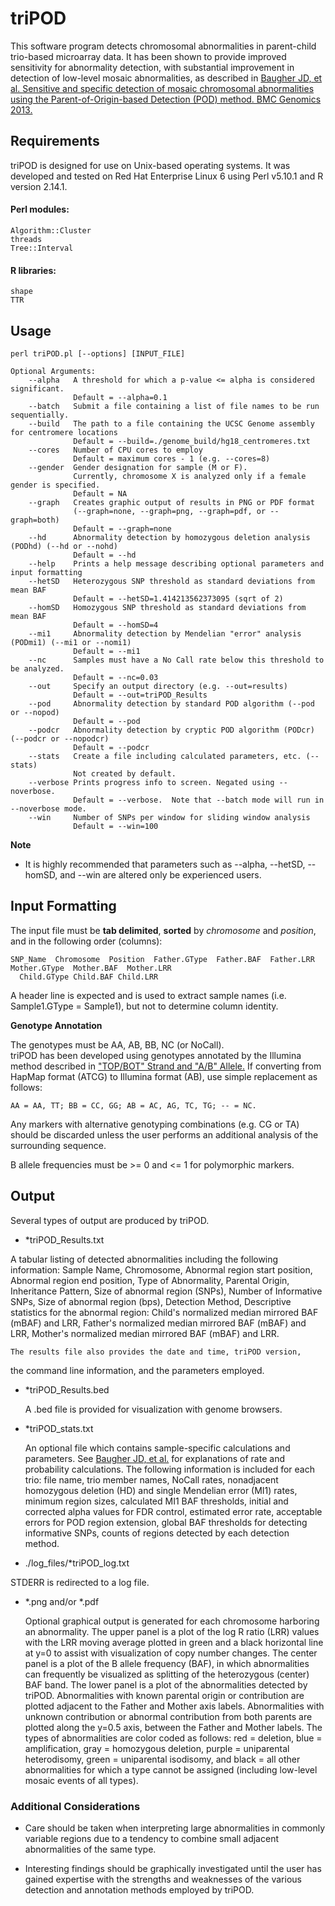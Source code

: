 triPOD
======

This software program detects chromosomal abnormalities in parent-child
trio-based microarray data. It has been shown to provide improved 
sensitivity for abnormality detection, with substantial improvement in 
detection of low-level mosaic abnormalities, as described in 
[Baugher JD, et al. Sensitive and specific detection of mosaic chromosomal abnormalities using the Parent-of-Origin-based Detection (POD) method. BMC Genomics 2013.](http://www.biomedcentral.com/1471-2164/14/367/)

## Requirements
triPOD is designed for use on Unix-based operating systems.  It was
developed and tested on Red Hat Enterprise Linux 6 using Perl v5.10.1
and R version 2.14.1.

#### Perl modules:
    Algorithm::Cluster
    threads
    Tree::Interval
#### R libraries:
    shape
    TTR

## Usage
    perl triPOD.pl [--options] [INPUT_FILE]

    Optional Arguments:
	    --alpha   A threshold for which a p-value <= alpha is considered significant.  
                  Default = --alpha=0.1
	    --batch   Submit a file containing a list of file names to be run sequentially.
    	--build   The path to a file containing the UCSC Genome assembly for centromere locations  			
                  Default = --build=./genome_build/hg18_centromeres.txt
	    --cores   Number of CPU cores to employ 
                  Default = maximum cores - 1 (e.g. --cores=8)
	    --gender  Gender designation for sample (M or F). 
                  Currently, chromosome X is analyzed only if a female gender is specified.
                  Default = NA
	    --graph   Creates graphic output of results in PNG or PDF format 
                  (--graph=none, --graph=png, --graph=pdf, or --graph=both)
                  Default = --graph=none
	    --hd      Abnormality detection by homozygous deletion analysis (PODhd) (--hd or --nohd) 
                  Default = --hd
	    --help    Prints a help message describing optional parameters and input formatting
    	--hetSD   Heterozygous SNP threshold as standard deviations from mean BAF
                  Default = --hetSD=1.414213562373095 (sqrt of 2)
	    --homSD   Homozygous SNP threshold as standard deviations from mean BAF 
                  Default = --homSD=4
	    --mi1     Abnormality detection by Mendelian "error" analysis (PODmi1) (--mi1 or --nomi1) 
                  Default = --mi1
	    --nc      Samples must have a No Call rate below this threshold to be analyzed. 
                  Default = --nc=0.03
	    --out     Specify an output directory (e.g. --out=results) 
                  Default = --out=triPOD_Results
	    --pod     Abnormality detection by standard POD algorithm (--pod or --nopod) 
                  Default = --pod
	    --podcr   Abnormality detection by cryptic POD algorithm (PODcr) (--podcr or --nopodcr) 
                  Default = --podcr
	    --stats   Create a file including calculated parameters, etc. (--stats) 
                  Not created by default.
	    --verbose Prints progress info to screen. Negated using --noverbose. 
                  Default = --verbose.	Note that --batch mode will run in --noverbose mode.
	    --win     Number of SNPs per window for sliding window analysis
                  Default = --win=100

**Note** 

  - It is highly recommended that parameters such as --alpha, --hetSD, --homSD,
  and --win are altered only be experienced users.

## Input Formatting

  The input file must be **tab delimited**, **sorted** by *chromosome* and 
  *position*, and in the following order (columns): 
    
    SNP_Name  Chromosome  Position  Father.GType  Father.BAF  Father.LRR  Mother.GType  Mother.BAF  Mother.LRR
      Child.GType Child.BAF Child.LRR

  A header line is expected and is used to extract sample names 
  (i.e. Sample1.GType = Sample1), but not to determine column identity.

**Genotype Annotation**

  The genotypes must be AA, AB, BB, NC (or NoCall).  
	triPOD has been developed using genotypes annotated by the Illumina method 
  described in ["TOP/BOT" Strand and "A/B" Allele.](www.illumina.com/documents/products/technotes/technote_topbot.pdf) 
  If converting from HapMap format (ATCG) to Illumina format (AB), 
  use simple replacement as follows: 
    
    AA = AA, TT; BB = CC, GG; AB = AC, AG, TC, TG; -- = NC. 
  
  Any markers with alternative genotyping combinations (e.g. CG or TA) should 
  be discarded unless the user performs an additional analysis of the 
  surrounding sequence.

  B allele frequencies must be >= 0 and <= 1 for polymorphic markers. 

## Output 

Several types of output are produced by triPOD.
	
  - *triPOD_Results.txt
  
  A tabular listing of detected abnormalities including the following information:
	  Sample Name, Chromosome, Abnormal region start position, Abnormal
	  region end position, Type of Abnormality, Parental Origin,
	  Inheritance Pattern, Size of abnormal region (SNPs), Number of
	  Informative SNPs, Size of abnormal region (bps), Detection
	  Method, 
    Descriptive statistics for the abnormal region: 
	  Child's normalized median mirrored BAF (mBAF) and LRR, 
	  Father's normalized median mirrored BAF (mBAF) and LRR,
	  Mother's normalized median mirrored BAF (mBAF) and LRR.
	
	The results file also provides the date and time, triPOD version, 
  the command line information, and the parameters employed.
	
  - *triPOD_Results.bed
  
	A .bed file is provided for visualization with genome browsers.  
	
  - *triPOD_stats.txt
  
	An optional file which contains sample-specific calculations and
	parameters.  See [Baugher JD, et al.](http://www.biomedcentral.com/1471-2164/14/367/) 
  for explanations of rate and probability calculations. The 
  following information is included for each trio: 
  file name, trio member names, NoCall rates, 
  nonadjacent homozygous deletion (HD) and single
	Mendelian error (MI1) rates, minimum region sizes, calculated
	MI1 BAF thresholds, initial and corrected alpha values for FDR
	control, estimated error rate, acceptable errors for POD
	region extension, global BAF thresholds for detecting
	informative SNPs, counts of regions detected by each detection
	method.  
	
  - ./log_files/*triPOD_log.txt 
	
  STDERR is redirected to a log file.  
	
  - *.png and/or *.pdf
  
	Optional graphical output is generated for each chromosome 
	harboring an abnormality. The upper panel is a plot of the log 
	R ratio (LRR) values with the LRR moving average plotted in green
	and a black horizontal line at y=0 to assist with visualization of
	copy number changes. The center panel is a plot of the B allele 
	frequency (BAF), in which abnormalities can frequently be 
	visualized as splitting of the heterozygous (center) BAF band. The 
	lower panel is a plot of the abnormalities detected by triPOD. 
	Abnormalities with known parental origin or contribution are 
	plotted adjacent to the Father and Mother axis labels. 
	Abnormalities with unknown contribution or abnormal contribution 
	from both parents are plotted along the y=0.5 axis, between the 
	Father and Mother labels. The types of abnormalities are color 
	coded as follows: red = deletion, blue = amplification, gray = 
	homozygous deletion, purple = uniparental heterodisomy, green = 
	uniparental isodisomy, and black = all other abnormalities for 
	which a type cannot be assigned (including low-level mosaic 
	events of all types). 

### Additional Considerations

  - Care should be taken when interpreting large abnormalities in 
  commonly variable regions due to a tendency to combine small 
  adjacent abnormalities of the same type.
  
  - Interesting findings should be graphically investigated until 
  the user has gained expertise with the strengths and weaknesses 
  of the various detection and annotation methods employed by triPOD. 
